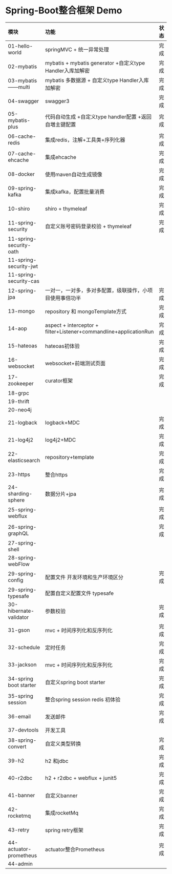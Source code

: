 # Spring-Boot整合框架 Demo

| 模块 | 功能     |状态|
|:--------| :-------------|:-----:|
| 01-hello-world | springMVC + 统一异常处理|完成 |
| 02-mybatis| mybatis + mybatis generator +自定义type Handler入库加解密 |完成|
| 03-mybatis——multi| mybatis 多数据源 + 自定义type Handler入库加解密 |完成|
| 04-swagger| swagger3 |完成|
| 05-mybatis-plus|  代码自动生成 +自定义type handler配置 +返回自増主键配置 |完成|
| 06-cache-redis| 集成redis，注解+工具类+序列化器 |完成|
| 07-cache-ehcache |集成ehcache|完成|
| 08-docker |使用maven自动生成镜像|完成|
| 09-spring-kafka|集成kafka，配置批量消费|完成|
| 10-shiro|shiro + thymeleaf|完成|
| 11-spring-security|自定义账号密码登录校验 + thymeleaf|完成|
| 11-spring-security-oath|||
| 11-spring-security-jwt|||
| 11-spring-security-cas|||
| 12-spring-jpa|一对一，一对多，多对多配置，级联操作，小项目使用事倍功半|完成|
| 13-mongo|repository 和 mongoTemplate方式|完成|
| 14-aop|aspect + interceptor + filter+Listener+commandline+applicationRun|完成|
| 15-hateoas|hateoas初体验|完成|
| 16-websocket|websocket+前端测试页面|完成|
| 17-zookeeper|curator框架|完成|
| 18-grpc|||
| 19-thrift|||
| 20-neo4j|||
| 21-logback|logback+MDC|完成|
| 21-log4j2|log4j2+MDC|完成|
| 22-elasticsearch|repository+template|完成|
| 23-https|整合https|完成|
| 24-sharding-sphere|数据分片+jpa|完成|
| 25-spring-webflux||完成|
| 26-spring-graphQL||完成|
| 27-spring-shell|||
| 28-spring-webFlow|||
| 29-spring-config|配置文件 开发环境和生产环境区分|完成|
| 29-spring-typesafe|配置自定义配置文件 typesafe||
| 30-hibernate-validator|参数校验|完成|
| 31-gson|mvc + 时间序列化和反序列化|完成|
| 32-schedule|定时任务|完成|
| 33-jackson|mvc + 时间序列化和反序列化 | 完成|
| 34-spring boot starter| 自定义spring boot starter| 完成|
| 35-spring session| 整合spring session redis 初体验| 完成|
| 36-email|发送邮件|完成|
| 37-devtools|开发工具| |
| 38-spring-convert|自定义类型转换| 完成|
| 39-h2|h2 和jdbc|完成 |
| 40-r2dbc|h2 + r2dbc + webflux + junit5|完成 |
| 41-banner|自定义banner|完成|
| 42-rocketmq|集成rocketMq|完成|
| 43-retry|spring retry框架|完成|
| 44-actuator-prometheus|actuator整合Prometheus|完成|
| 44-admin|||




[comment]: <> (| 36-dubbo|||)

[comment]: <> (| 37-netflix|||)

[comment]: <> (| 37-alibaba|||)

[comment]: <> (| 38-xxl-job|||)
